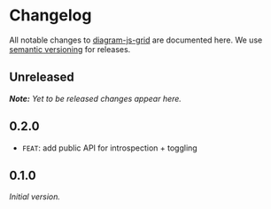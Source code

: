 # Changelog

All notable changes to [diagram-js-grid](https://github.com/bpmn-io/diagram-js-grid) are documented here. We use [semantic versioning](http://semver.org/) for releases.

## Unreleased

___Note:__ Yet to be released changes appear here._

## 0.2.0

* `FEAT`: add public API for introspection + toggling

## 0.1.0

_Initial version._